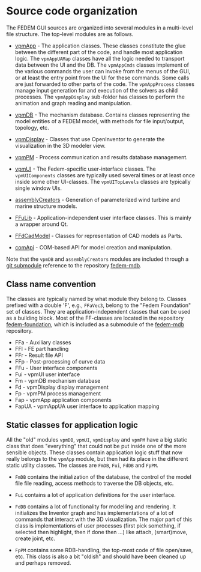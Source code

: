 <!---
  SPDX-FileCopyrightText: 2023 SAP SE

  SPDX-License-Identifier: Apache-2.0

  This file is part of FEDEM - https://openfedem.org
--->

# Source code organization

The FEDEM GUI sources are organized into several modules in a multi-level
file structure. The top-level modules are as follows.

* [vpmApp](vpmApp) - The application classes.
  These classes constitute the glue between the different part of the code,
  and handle most application logic.
  The `vpmAppUAMap` classes have all the logic needed to
  transport data between the UI and the DB.
  The `vpmAppCmds` classes implement of the various commands the user can invoke
  from the menus of the GUI, or at least the entry point from the UI for these
  commands. Some calls are just forwarded to other parts of the code.
  The `vpmAppProcess` classes manage input generation for and execution of the
  solvers as child processes.
  The `vpmAppDisplay` sub-folder has classes to perform the animation and graph
  reading and manipulation.

* [vpmDB](https://github.com/openfedem/fedem-mdb/tree/master/vpmDB) -
  The mechanism database.
  Contains classes representing the model entities of a FEDEM model,
  with methods for file input/output, topology, etc.

* [vpmDisplay](vpmDisplay) - Classes that use OpenInventor
  to generate the visualization in the 3D modeler view.

* [vpmPM](vpmPM) - Process communication and results database management.

* [vpmUI](vpmUI) - The Fedem-specific user-interface classes.
  The `vpmUIComponents` classes are typically used several times
  or at least once inside some other UI-classes.
  The `vpmUITopLevels` classes are typically single window UIs.

* [assemblyCreators](https://github.com/openfedem/fedem-mdb/tree/master/assemblyCreators) -
  Generation of parameterized wind turbine and marine structure models.

* [FFuLib](FFuLib) - Application-independent user interface classes.
  This is mainly a wrapper around Qt.

* [FFdCadModel](FFdCadModel) - Classes for representation of CAD models as Parts.

* [comApi](comApi) - COM-based API for model creation and manipulation.

Note that the `vpmDB` and `assemblyCreators` modules are included through
a [git submodule](https://git-scm.com/book/en/v2/Git-Tools-Submodules)
reference to the repository [fedem-mdb](https://github.com/SAM/fedem-mdb).

## Class name convention

The classes are typically named by what module they belong to.
Classes prefixed with a double 'F', e.g., `FFaVec3`, belong to the
"Fedem Foundation" set of classes. They are application-independent classes that
can be used as a building block. Most of the FF-classes are located in the
repository [fedem-foundation](https://github.com/openfedem/fedem-foundation),
which is included as a submodule of the
[fedem-mdb](https://github.com/SAM/fedem-mdb) repository.

* FFa - Auxiliary classes
* FFl - FE part handling
* FFr - Result file API
* FFp - Post-processing of curve data
* FFu - User interface components
* Fui - vpmUI user interface
* Fm  - vpmDB mechanism database
* Fd  - vpmDisplay display management
* Fp  - vpmPM process management
* Fap - vpmApp application components
* FapUA - vpmAppUA user interface to application mapping

## Static classes for application logic

All the "old" modules `vpmDB`, `vpmUI`, `vpmDisplay` and `vpmPM`
have a big static class that does "everything" that could not be put
inside one of the more sensible objects.
These classes contain application logic stuff that now really belongs to the
`vpmApp` module, but then had its place in the different static utility classes.
The classes are `FmDB`, `Fui`, `FdDB` and `FpPM`.

* `FmDB` contains the initialization of the database, the control of the
  model file file reading, access methods to traverse the DB objects, etc.

* `Fui` contains a lot of application definitions for the user interface.

* `FdDB` contains a lot of functionality for modelling and rendering.
  It initializes the Inventor graph and has implementations of a lot of
  commands that interact with the 3D visualization.
  The major part of this class is implementations of user processes
  (first pick something, if selected then highlight, then if done then ...)
  like attach, (smart)move, create joint, etc.

* `FpPM` contains some RDB-handling, the top-most code of file open/save, etc.
  This class is also a bit "oldish" and should have been cleaned up and
  perhaps removed.
